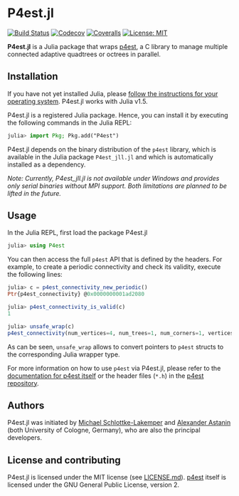 # P4est.jl

<!-- [![Docs-stable](https://img.shields.io/badge/docs-stable-blue.svg)](https://trixi-framework.github.io/Trixi.jl/stable) -->
[![Build Status](https://travis-ci.com/trixi-framework/P4est.jl.svg?branch=master)](https://travis-ci.com/trixi-framework/P4est.jl)
[![Codecov](https://codecov.io/gh/trixi-framework/P4est.jl/branch/master/graph/badge.svg)](https://codecov.io/gh/trixi-framework/P4est.jl)
[![Coveralls](https://coveralls.io/repos/github/trixi-framework/P4est.jl/badge.svg?branch=master)](https://coveralls.io/github/trixi-framework/P4est.jl?branch=master)
[![License: MIT](https://img.shields.io/badge/License-MIT-success.svg)](https://opensource.org/licenses/MIT)

**P4est.jl** is a Julia package that wraps
[p4est](https://github.com/cburstedde/p4est), a C library to manage multiple
connected adaptive quadtrees or octrees in parallel.


## Installation
If you have not yet installed Julia, please [follow the instructions for your
operating system](https://julialang.org/downloads/platform/). P4est.jl works
with Julia v1.5.

P4est.jl is a registered Julia package. Hence, you can install it by executing
the following commands in the Julia REPL:
```julia
julia> import Pkg; Pkg.add("P4est")
```
P4est.jl depends on the binary distribution of the `p4est` library, which is
available in the Julia package `P4est_jll.jl` and which is automatically
installed as a dependency.

*Note: Currently, P4est_jll.jl is not available under Windows and provides only
serial binaries without MPI support. Both limitations are planned to be lifted
in the future.*


## Usage
In the Julia REPL, first load the package P4est.jl
```julia
julia> using P4est
```
You can then access the full `p4est` API that is defined by the headers. For example, to create a
periodic connectivity and check its validity, execute the following lines:
```julia
julia> c = p4est_connectivity_new_periodic()
Ptr{p4est_connectivity} @0x0000000001ad2080

julia> p4est_connectivity_is_valid(c)
1

julia> unsafe_wrap(c)
p4est_connectivity(num_vertices=4, num_trees=1, num_corners=1, vertices=Ptr{Float64} @0x0000000001b3b720, tree_to_vertex=Ptr{Int32} @0x0000000001bb5870, tree_attr_bytes=0x0000000000000000, tree_to_attr=Ptr{Int8} @0x0000000000000000, tree_to_tree=Ptr{Int32} @0x0000000001e17750, tree_to_face=Ptr{Int8} @0x0000000001a36c90, tree_to_corner=Ptr{Int32} @0x0000000001c37dd0, ctt_offset=Ptr{Int32} @0x0000000001fbea60, corner_to_tree=Ptr{Int32} @0x00000000019f6530, corner_to_corner=Ptr{Int8} @0x00000000013ce610)
```
As can be seen, `unsafe_wrap` allows to convert pointers to `p4est` structs to
the corresponding Julia wrapper type.

For more information on how to use `p4est` via P4est.jl, please refer to the
[documentation for p4est itself](http://www.p4est.org/) or the header files
(`*.h`) in the
[p4est repository](https://github.com/cburstedde/p4est/tree/master/src).

## Authors
P4est.jl was initiated by
[Michael Schlottke-Lakemper](https://www.mi.uni-koeln.de/NumSim/schlottke-lakemper)
and
[Alexander Astanin](https://www.mi.uni-koeln.de/NumSim/astanin)
(both University of Cologne, Germany), who are also the principal developers.


## License and contributing
P4est.jl is licensed under the MIT license (see [LICENSE.md](LICENSE.md)).
[p4est](https://github.com/cburstedde/p4est) itself is licensed under the GNU
General Public License, version 2.
